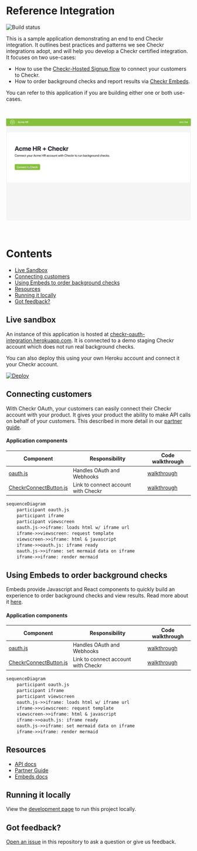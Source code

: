 # Reference Integration

![Build status](https://github.com/checkr/oauth-reference-integration/actions/workflows/main.js.yml/badge.svg?branch=main)

This is a sample application demonstrating an end to end Checkr integration. It
outlines best practices and patterns we see Checkr integrations adopt, and will
help you develop a Checkr certified integration. It focuses on two use-cases:

- How to use the
  [Checkr-Hosted Signup flow](https://docs.checkr.com/partners/#section/Getting-Started/Connect-your-customers-to-Checkr)
  to connect your customers to Checkr.
- How to order background checks and report results via
  [Checkr Embeds](https://docs.checkr.com/embeds).

You can refer to this application if you are building either one or both
use-cases.

<br />

![Demo](docs/images/demo.gif)

<br />

# Contents

- [Live Sandbox](#live-sandbox)
- [Connecting customers](#connecting-customers)
- [Using Embeds to order background checks](#using-embeds)
- [Resources](#resources)
- [Running it locally](#running-it-locally)
- [Got feedback?](#got-feedback)

## Live sandbox

An instance of this application is hosted at
[checkr-oauth-integration.herokuapp.com](https://checkr-oauth-integration.herokuapp.com).
It is connected to a demo staging Checkr account which does not run real
background checks.

You can also deploy this using your own Heroku account and connect it your
Checkr account.

[![Deploy](https://www.herokucdn.com/deploy/button.svg)](https://heroku.com/deploy)

## Connecting customers

With Checkr OAuth, your customers can easily connect their Checkr account with
your product. It gives your product the ability to make API calls on behalf of
your customers. This described in more detail in our
[partner guide](https://docs.checkr.com/partners/#section/Getting-Started/Connect-your-customers-to-Checkr).

#### Application components

| Component                                                                                                                                       | Responsibility                      | Code walkthrough                                                                      |
|-------------------------------------------------------------------------------------------------------------------------------------------------|-------------------------------------|---------------------------------------------------------------------------------------|
| [oauth.js](https://github.com/checkr/oauth-reference-integration/blob/main/routes/oauth.js)                                                    | Handles OAuth and Webhooks          | [walkthrough](https://checkr-oauth-integration.herokuapp.com/docs/routes/oauth.html) |
| [CheckrConnectButton.js](https://github.com/checkr/oauth-reference-integration/blob/main/client/src/components/account/CheckrConnectButton.js) | Link to connect account with Checkr | [walkthrough](https://checkr-oauth-integration.herokuapp.com/docs/routes/oauth.html) |

```mermaid
sequenceDiagram
    participant oauth.js
    participant iframe
    participant viewscreen
    oauth.js->>iframe: loads html w/ iframe url
    iframe->>viewscreen: request template
    viewscreen->>iframe: html & javascript
    iframe->>oauth.js: iframe ready
    oauth.js->>iframe: set mermaid data on iframe
    iframe->>iframe: render mermaid
```

## Using Embeds to order background checks

Embeds provide Javascript and React components to quickly build an experience to
order background checks and view results. Read more about it
[here](https://docs.checkr.com/embeds/).

#### Application components

| Component                                                                                                                                       | Responsibility                      | Code walkthrough                                                                      |
|-------------------------------------------------------------------------------------------------------------------------------------------------|-------------------------------------|---------------------------------------------------------------------------------------|
| [oauth.js](https://github.com/checkr/oauth-reference-integration/blob/main/routes/oauth.js)                                                    | Handles OAuth and Webhooks          | [walkthrough](https://checkr-oauth-integration.herokuapp.com/docs/routes/oauth.html) |
| [CheckrConnectButton.js](https://github.com/checkr/oauth-reference-integration/blob/main/client/src/components/account/CheckrConnectButton.js) | Link to connect account with Checkr | [walkthrough](https://checkr-oauth-integration.herokuapp.com/docs/routes/oauth.html) |

```mermaid
sequenceDiagram
    participant oauth.js
    participant iframe
    participant viewscreen
    oauth.js->>iframe: loads html w/ iframe url
    iframe->>viewscreen: request template
    viewscreen->>iframe: html & javascript
    iframe->>oauth.js: iframe ready
    oauth.js->>iframe: set mermaid data on iframe
    iframe->>iframe: render mermaid
```

## Resources

- [API docs](https://docs.checkr.com)
- [Partner Guide](https://docs.checkr.com/partners)
- [Embeds docs](https://docs.checkr.com/embeds)

## Running it locally

View the [development page](docs/Developing.md) to run this project locally.

## Got feedback?

[Open an issue](https://github.com/checkr/oauth-reference-integration/issues)
in this repository to ask a question or give us feedback.
